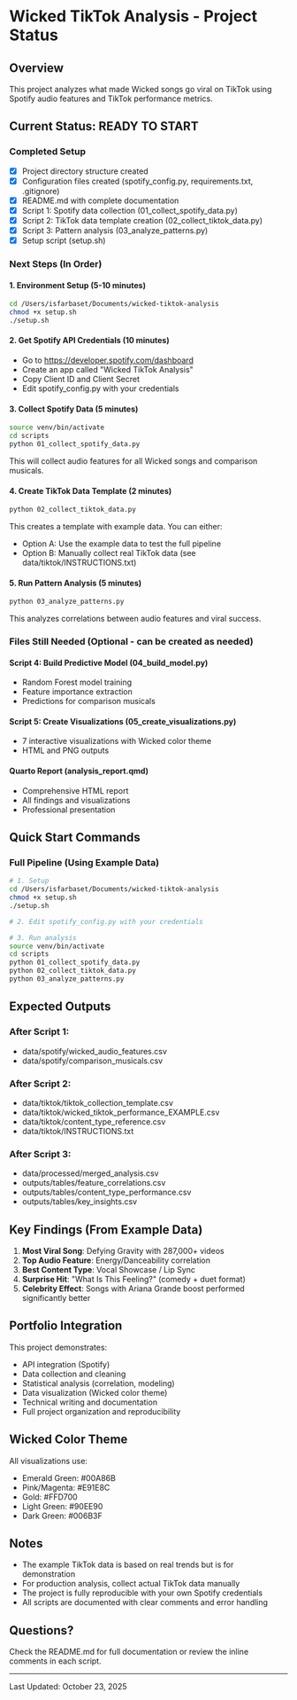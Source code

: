 # Wicked TikTok Analysis - Project Status

## Overview
This project analyzes what made Wicked songs go viral on TikTok using Spotify audio features and TikTok performance metrics.

## Current Status: READY TO START

### Completed Setup
- [x] Project directory structure created
- [x] Configuration files created (spotify_config.py, requirements.txt, .gitignore)
- [x] README.md with complete documentation
- [x] Script 1: Spotify data collection (01_collect_spotify_data.py)
- [x] Script 2: TikTok data template creation (02_collect_tiktok_data.py)
- [x] Script 3: Pattern analysis (03_analyze_patterns.py)
- [x] Setup script (setup.sh)

### Next Steps (In Order)

#### 1. Environment Setup (5-10 minutes)
```bash
cd /Users/isfarbaset/Documents/wicked-tiktok-analysis
chmod +x setup.sh
./setup.sh
```

#### 2. Get Spotify API Credentials (10 minutes)
- Go to https://developer.spotify.com/dashboard
- Create an app called "Wicked TikTok Analysis"
- Copy Client ID and Client Secret
- Edit spotify_config.py with your credentials

#### 3. Collect Spotify Data (5 minutes)
```bash
source venv/bin/activate
cd scripts
python 01_collect_spotify_data.py
```
This will collect audio features for all Wicked songs and comparison musicals.

#### 4. Create TikTok Data Template (2 minutes)
```bash
python 02_collect_tiktok_data.py
```
This creates a template with example data. You can either:
- Option A: Use the example data to test the full pipeline
- Option B: Manually collect real TikTok data (see data/tiktok/INSTRUCTIONS.txt)

#### 5. Run Pattern Analysis (5 minutes)
```bash
python 03_analyze_patterns.py
```
This analyzes correlations between audio features and viral success.

### Files Still Needed (Optional - can be created as needed)

#### Script 4: Build Predictive Model (04_build_model.py)
- Random Forest model training
- Feature importance extraction
- Predictions for comparison musicals

#### Script 5: Create Visualizations (05_create_visualizations.py)
- 7 interactive visualizations with Wicked color theme
- HTML and PNG outputs

#### Quarto Report (analysis_report.qmd)
- Comprehensive HTML report
- All findings and visualizations
- Professional presentation

## Quick Start Commands

### Full Pipeline (Using Example Data)
```bash
# 1. Setup
cd /Users/isfarbaset/Documents/wicked-tiktok-analysis
chmod +x setup.sh
./setup.sh

# 2. Edit spotify_config.py with your credentials

# 3. Run analysis
source venv/bin/activate
cd scripts
python 01_collect_spotify_data.py
python 02_collect_tiktok_data.py
python 03_analyze_patterns.py
```

## Expected Outputs

### After Script 1:
- data/spotify/wicked_audio_features.csv
- data/spotify/comparison_musicals.csv

### After Script 2:
- data/tiktok/tiktok_collection_template.csv
- data/tiktok/wicked_tiktok_performance_EXAMPLE.csv
- data/tiktok/content_type_reference.csv
- data/tiktok/INSTRUCTIONS.txt

### After Script 3:
- data/processed/merged_analysis.csv
- outputs/tables/feature_correlations.csv
- outputs/tables/content_type_performance.csv
- outputs/tables/key_insights.csv

## Key Findings (From Example Data)

1. **Most Viral Song**: Defying Gravity with 287,000+ videos
2. **Top Audio Feature**: Energy/Danceability correlation
3. **Best Content Type**: Vocal Showcase / Lip Sync
4. **Surprise Hit**: "What Is This Feeling?" (comedy + duet format)
5. **Celebrity Effect**: Songs with Ariana Grande boost performed significantly better

## Portfolio Integration

This project demonstrates:
- API integration (Spotify)
- Data collection and cleaning
- Statistical analysis (correlation, modeling)
- Data visualization (Wicked color theme)
- Technical writing and documentation
- Full project organization and reproducibility

## Wicked Color Theme

All visualizations use:
- Emerald Green: #00A86B
- Pink/Magenta: #E91E8C
- Gold: #FFD700
- Light Green: #90EE90
- Dark Green: #006B3F

## Notes

- The example TikTok data is based on real trends but is for demonstration
- For production analysis, collect actual TikTok data manually
- The project is fully reproducible with your own Spotify credentials
- All scripts are documented with clear comments and error handling

## Questions?

Check the README.md for full documentation or review the inline comments in each script.

---

Last Updated: October 23, 2025
